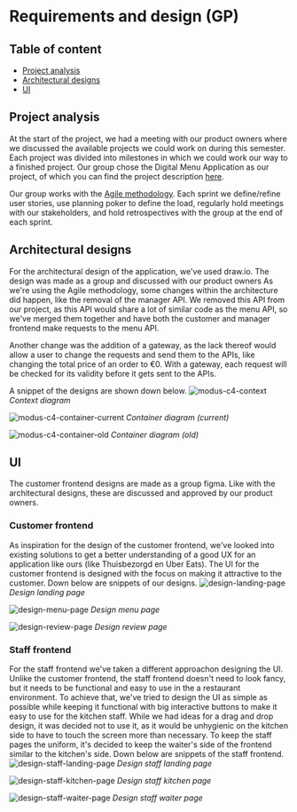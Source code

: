 # Requirements and design (GP)

## Table of content
- [Project analysis](#project-analysis)
- [Architectural designs](#architectural-designs)
- [UI](#ui)

## Project analysis
At the start of the project, we had a meeting with our product owners where we discussed the available projects we could work on during this semester. Each project was divided into milestones in which we could work our way to a finished project. Our group chose the Digital Menu Application as our project, of which you can find the project description [here](../design&analysis/digital-menu-application-project-description.md).

Our group works with the [Agile methodology](./agile-methodology.md). Each sprint we define/refine user stories, use planning poker to define the load, regularly hold meetings with our stakeholders, and hold retrospectives with the group at the end of each sprint.

## Architectural designs
For the architectural design of the application, we've used draw.io. The design was made as a group and discussed with our product owners As we're using the Agile methodology, some changes within the architecture did happen, like the removal of the manager API. We removed this API from our project, as this API would share a lot of similar code as the menu API, so we've merged them together and have both the customer and manager frontend make requests to the menu API.

Another change was the addition of a gateway, as the lack thereof would allow a user to change the requests and send them to the APIs, like changing the total price of an order to €0. With a gateway, each request will be checked for its validity before it gets sent to the APIs.

A snippet of the designs are shown down below.
![modus-c4-context](../images/modus-c4-context.png)
*Context diagram*


![modus-c4-container-current](../images/modus-c4-container-current.png)
*Container diagram (current)*


![modus-c4-container-old](../images/modus-c4-container-old.png)
*Container diagram (old)*


## UI
The customer frontend designs are made as a group figma. Like with the architectural designs, these are discussed and approved by our product owners. 

### Customer frontend
As inspiration for the design of the customer frontend, we've looked into existing solutions to get a better understanding of a good UX for an application like ours (like Thuisbezorgd en Uber Eats). The UI for the customer frontend is designed with the focus on making it attractive to the customer. Down below are snippets of our designs.
![design-landing-page](../images/design-landing-page.png)
*Design landing page*


![design-menu-page](../images/design-menu-page.png)
*Design menu page*


![design-review-page](../images/design-review-page.png)
*Design review page*


### Staff frontend
For the staff frontend we've taken a different approachon designing the UI. Unlike the customer frontend, the staff frontend doesn't need to look fancy, but it needs to be functional and easy to use in the a restaurant environment. To achieve that, we've tried to design the UI as simple as possible while keeping it functional with big interactive buttons to make it easy to use for the kitchen staff. While we had ideas for a drag and drop design, it was decided not to use it, as it would be unhygienic on the kitchen side to have to touch the screen more than necessary. To keep the staff pages the uniform, it's decided to keep the waiter's side of the frontend similar to the kitchen's side. Down below are snippets of the staff frontend.
![design-staff-landing-page](../images/design-staff-lp.png)
*Design staff landing page*


![design-staff-kitchen-page](../images/design-staff-kp.png)
*Design staff kitchen page*


![design-staff-waiter-page](../images/design-staff-wp.png)
*Design staff waiter page*